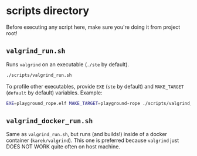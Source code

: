 # scripts directory

Before executing any script here, make sure you're doing it from project root!

## `valgrind_run.sh`

Runs `valgrind` on an executable (`./ste` by default).

```bash
./scripts/valgrind_run.sh
```

To profile other executables, provide `EXE` (`ste` by default) and `MAKE_TARGET` (`default` by default) variables. Example:

```bash
EXE=playground_rope.elf MAKE_TARGET=playground-rope ./scripts/valgrind_run.sh
```

## `valgrind_docker_run.sh`

Same as `valgrind_run.sh`, but runs (and builds!) inside of a docker container (`karek/valgrind`). This one is preferred because `valgrind` just DOES NOT WORK quite often on host machine.
